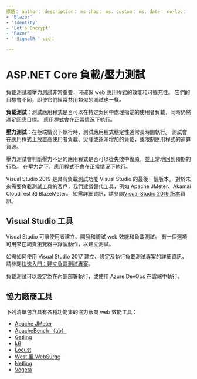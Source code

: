 ```yaml
---
標題： author： description： ms-chap： ms. custom： ms. date： no-loc：
- 'Blazor'
- 'Identity'
- 'Let's Encrypt'
- 'Razor'
- ' SignalR ' uid： 

---
```

# <a name="aspnet-core-loadstress-testing"></a>ASP.NET Core 負載/壓力測試

負載測試和壓力測試非常重要，可確保 web 應用程式的效能和可擴充性。 它們的目標會不同，即使它們經常共用類似的測試也一樣。

**負載測試**：測試應用程式是否可以在特定案例中處理指定的使用者負載，同時仍然滿足回應目標。 應用程式會在正常情況下執行。

**壓力測試**：在極端情況下執行時，測試應用程式穩定性通常長時間執行。 測試會在應用程式上放置高使用者負載、尖峰或逐漸增加的負載，或限制應用程式的運算資源。

壓力測試會判斷壓力不足的應用程式是否可以從失敗中復原，並正常地回到預期的行為。 在壓力之下，應用程式不會在正常情況下執行。

Visual Studio 2019 是具有負載測試功能 Visual Studio 的最後一個版本。 對於未來需要負載測試工具的客戶，我們建議替代工具，例如 Apache JMeter、Akamai CloudTest 和 BlazeMeter。 如需詳細資訊，請參閱[Visual Studio 2019 版本](/visualstudio/releases/2019/release-notes-v16.0#test-tools)資訊。

## <a name="visual-studio-tools"></a>Visual Studio 工具

Visual Studio 可讓使用者建立、開發和調試 web 效能和負載測試。 有一個選項可用來在網頁瀏覽器中錄製動作，以建立測試。

如需如何使用 Visual Studio 2017 建立、設定及執行負載測試專案的詳細資訊，請參閱[快速入門：建立負載測試專案](/visualstudio/test/quickstart-create-a-load-test-project?view=vs-2017)。

負載測試可以設定為在內部部署執行，或使用 Azure DevOps 在雲端中執行。

## <a name="third-party-tools"></a>協力廠商工具

下列清單包含具有各種功能集的協力廠商 web 效能工具：

* [Apache JMeter](https://jmeter.apache.org/)
* [ApacheBench （ab）](https://httpd.apache.org/docs/2.4/programs/ab.html)
* [Gatling](https://gatling.io/)
* [k6](https://k6.io)
* [Locust](https://locust.io/)
* [West 風 WebSurge](https://websurge.west-wind.com/)
* [Netling](https://github.com/hallatore/Netling)
* [Vegeta](https://github.com/tsenart/vegeta)

